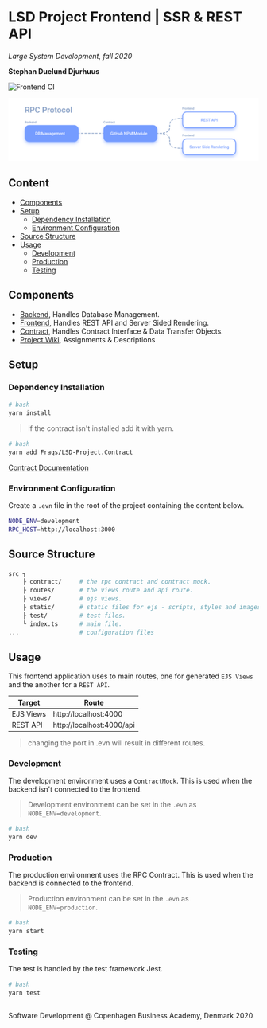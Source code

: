   
  
  
  
  
#  LSD Project Frontend | SSR & REST API
  
  
_Large System Development, fall 2020_
  
**Stephan Duelund Djurhuus**
  
![Frontend CI](https://github.com/Fraqs/LSD-Project.Frontend/workflows/Frontend%20CI/badge.svg )
  
![cover image](/assets/cover.png?0.15176192022901036 )  
  
##  Content
  
  
- [Components](/#components )
- [Setup](/#setup )
  - [Dependency Installation](/#dependency-installation )
  - [Environment Configuration](/#environment-configuration )
- [Source Structure](/#source-structure )
- [Usage](/#usage )
  - [Development](/#development )
  - [Production](/#production )
  - [Testing](/#testing )
  
##  Components
  
  
-   [Backend](https://github.com/Fraqs/LSD-Project.Backend ), Handles Database Management.
-   [Frontend](https://github.com/Fraqs/LSD-Project.Frontend ), Handles REST API and Server Sided Rendering.
-   [Contract](https://github.com/Fraqs/LSD-Project.Contract ), Handles Contract Interface & Data Transfer Objects.
-   [Project Wiki](https://github.com/Fraqs/LSD-Project.Contract/wiki ), Assignments & Descriptions
  
##  Setup
  
  
###  Dependency Installation
  
  
```bash
# bash
yarn install
```
  
> If the contract isn't installed add it with yarn.
  
```bash
# bash
yarn add Fraqs/LSD-Project.Contract
```
  
[Contract Documentation](https://github.com/Fraqs/LSD-Project.Contract )
  
###  Environment Configuration
  
  
Create a `.evn` file in the root of the project containing the content below.
  
```bash
NODE_ENV=development
RPC_HOST=http://localhost:3000
```
  
##  Source Structure
  
  
```bash
src ┐
    ├ contract/     # the rpc contract and contract mock.
    ├ routes/       # the views route and api route.
    ├ views/        # ejs views.
    ├ static/       # static files for ejs - scripts, styles and images.
    ├ test/         # test files.
    └ index.ts      # main file.
...                 # configuration files
```
  
##  Usage
  
  
This frontend application uses to main routes, one for generated `EJS Views` and the another for a `REST API`.
  
| Target    | Route                     |
| --------- | ------------------------- |
| EJS Views | http://localhost:4000     |
| REST API  | http://localhost:4000/api |
  
> changing the port in .evn will result in different routes.
  
###  Development
  
  
The development environment uses a `ContractMock`. This is used when the backend isn't connected to the frontend.
  
> Development environment can be set in the `.evn` as `NODE_ENV=development`.
  
```bash
# bash
yarn dev
```
  
###  Production
  
  
The production environment uses the RPC Contract. This is used when the backend is connected to the frontend.
  
> Production environment can be set in the `.evn` as `NODE_ENV=production`.
  
```bash
# bash
yarn start
```
  
###  Testing
  
  
The test is handled by the test framework Jest.
  
```bash
# bash
yarn test
```
  
## 
  
  
Software Development @ Copenhagen Business Academy, Denmark 2020
  